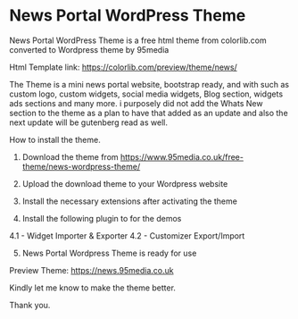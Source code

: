# News Portal WordPress Theme
 
News Portal WordPress Theme is a free html theme from colorlib.com converted to Wordpress theme by 95media

Html Template link: https://colorlib.com/preview/theme/news/

The Theme is a mini news portal website, bootstrap ready, and with such as custom logo, custom widgets, social media widgets, Blog section, widgets ads sections and many more.
i purposely did not add the Whats New section to the theme as a plan to have that added as an update and also the next update will be gutenberg read as well.

How to install the theme.

1. Download the theme from https://www.95media.co.uk/free-theme/news-wordpress-theme/

2. Upload the download theme to your Wordpress website

3. Install the necessary extensions after activating the theme

4. Install the following plugin to for the demos

4.1 - Widget Importer & Exporter 
4.2 - Customizer Export/Import 

5. News Portal Wordpress Theme is ready for use

Preview Theme: https://news.95media.co.uk

Kindly let me know to make the theme better.

Thank you.